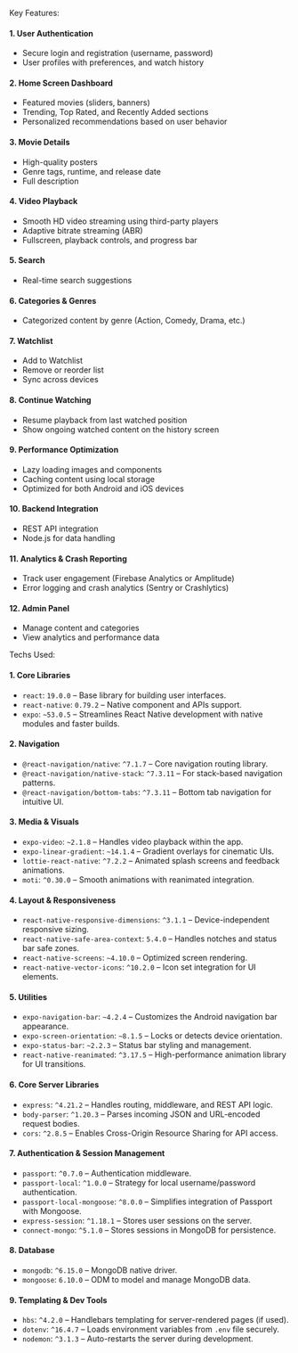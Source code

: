 Key Features:

#### 1. **User Authentication**

* Secure login and registration (username, password)
* User profiles with preferences, and watch history

#### 2. **Home Screen Dashboard**

* Featured movies (sliders, banners)
* Trending, Top Rated, and Recently Added sections
* Personalized recommendations based on user behavior

#### 3. **Movie Details**

* High-quality posters
* Genre tags, runtime, and release date
* Full description

#### 4. **Video Playback**

* Smooth HD video streaming using third-party players
* Adaptive bitrate streaming (ABR)
* Fullscreen, playback controls, and progress bar

#### 5. **Search**

* Real-time search suggestions

#### 6. **Categories & Genres**

* Categorized content by genre (Action, Comedy, Drama, etc.)

#### 7. **Watchlist**

* Add to Watchlist
* Remove or reorder list
* Sync across devices

#### 8. **Continue Watching**

* Resume playback from last watched position
* Show ongoing watched content on the history screen

#### 9. **Performance Optimization**

* Lazy loading images and components
* Caching content using local storage
* Optimized for both Android and iOS devices

#### 10. **Backend Integration**

* REST API integration
* Node.js for data handling

#### 11. **Analytics & Crash Reporting**

* Track user engagement (Firebase Analytics or Amplitude)
* Error logging and crash analytics (Sentry or Crashlytics)

#### 12. **Admin Panel**

* Manage content and categories
* View analytics and performance data

Techs Used:

#### 1. **Core Libraries**

  * `react`: `19.0.0` – Base library for building user interfaces.
  * `react-native`: `0.79.2` – Native component and APIs support.
  * `expo`: `~53.0.5` – Streamlines React Native development with native modules and faster builds.

#### 2. **Navigation**

  * `@react-navigation/native`: `^7.1.7` – Core navigation routing library.
  * `@react-navigation/native-stack`: `^7.3.11` – For stack-based navigation patterns.
  * `@react-navigation/bottom-tabs`: `^7.3.11` – Bottom tab navigation for intuitive UI.

#### 3. **Media & Visuals**

  * `expo-video`: `~2.1.8` – Handles video playback within the app.
  * `expo-linear-gradient`: `~14.1.4` – Gradient overlays for cinematic UIs.
  * `lottie-react-native`: `^7.2.2` – Animated splash screens and feedback animations.
  * `moti`: `^0.30.0` – Smooth animations with reanimated integration.

#### 4. **Layout & Responsiveness**

  * `react-native-responsive-dimensions`: `^3.1.1` – Device-independent responsive sizing.
  * `react-native-safe-area-context`: `5.4.0` – Handles notches and status bar safe zones.
  * `react-native-screens`: `~4.10.0` – Optimized screen rendering.
  * `react-native-vector-icons`: `^10.2.0` – Icon set integration for UI elements.

#### 5. **Utilities**

  * `expo-navigation-bar`: `~4.2.4` – Customizes the Android navigation bar appearance.
  * `expo-screen-orientation`: `~8.1.5` – Locks or detects device orientation.
  * `expo-status-bar`: `~2.2.3` – Status bar styling and management.
  * `react-native-reanimated`: `^3.17.5` – High-performance animation library for UI transitions.

#### 6. **Core Server Libraries**

  * `express`: `^4.21.2` – Handles routing, middleware, and REST API logic.
  * `body-parser`: `^1.20.3` – Parses incoming JSON and URL-encoded request bodies.
  * `cors`: `^2.8.5` – Enables Cross-Origin Resource Sharing for API access.

#### 7. **Authentication & Session Management**

  * `passport`: `^0.7.0` – Authentication middleware.
  * `passport-local`: `^1.0.0` – Strategy for local username/password authentication.
  * `passport-local-mongoose`: `^8.0.0` – Simplifies integration of Passport with Mongoose.
  * `express-session`: `^1.18.1` – Stores user sessions on the server.
  * `connect-mongo`: `^5.1.0` – Stores sessions in MongoDB for persistence.

#### 8. **Database**

  * `mongodb`: `^6.15.0` – MongoDB native driver.
  * `mongoose`: `6.10.0` – ODM to model and manage MongoDB data.

#### 9. **Templating & Dev Tools**

  * `hbs`: `^4.2.0` – Handlebars templating for server-rendered pages (if used).
  * `dotenv`: `^16.4.7` – Loads environment variables from `.env` file securely.
  * `nodemon`: `^3.1.3` – Auto-restarts the server during development.



